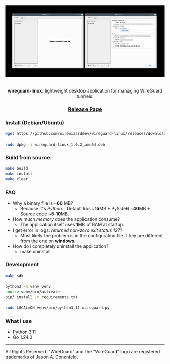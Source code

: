 <div align="center">

<picture>
  <img alt="logo" src="/resources/images/application.png">
</picture>

</br>
</br>

**wireguard-linux**: lightweight desktop application for managing WireGuard tunnels.

<h3>

[Release Page](https://github.com/wirewizarddev/wireguard-linux/releases)

</h3>

</div>

### Install (Debian/Ubuntu)
```bash
wget https://github.com/wirewizarddev/wireguard-linux/releases/download/v1.0.2/wireguard-linux_1.0.2_amd64.deb

sudo dpkg -i wireguard-linux_1.0.2_amd64.deb
```

### Build from source:
```bash
make build
make install
make clear
```

### FAQ
- Why a binary file is ~**60** MB?
  * Because it's _Python_... Default libs ~**15**MB + PySide6 ~**40**MB + Source code ~**5**-**10**MB.
- How much _memory_ does the application consume?
  * The application itself uses **1**MB of RAM at startup.
- I get error in logs: _returned non-zero exit status 127_?
  * Most likely the problem is in the configuration file. They are different from the one on **windows**.
- How do i completely uninstall the application?
  * make uninstall

### Development
```bash
make sdk

python3 -m venv venv
source venv/bin/activate
pip3 install -r requirements.txt

sudo LOCAL=ON venv/bin/python3.11 wireguard.py
```

### What i use
* Python 3.11
* Go 1.24.0
---
All Rights Reserved. "WireGuard" and the "WireGuard" logo are registered trademarks of Jason A. Donenfeld.
